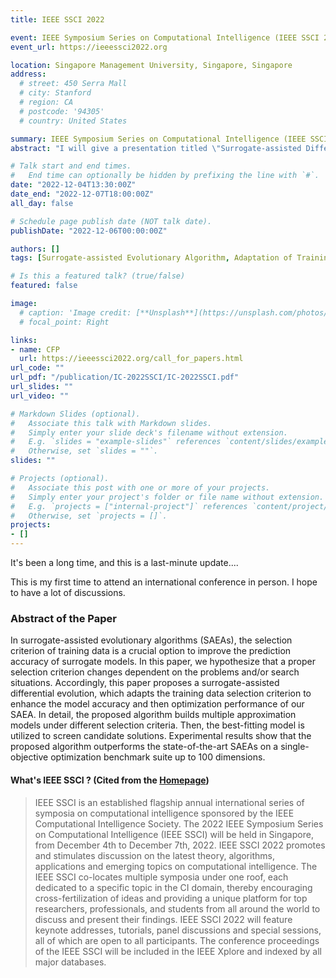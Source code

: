 ```yaml
---
title: IEEE SSCI 2022

event: IEEE Symposium Series on Computational Intelligence (IEEE SSCI 2022)
event_url: https://ieeessci2022.org

location: Singapore Management University, Singapore, Singapore
address:
  # street: 450 Serra Mall
  # city: Stanford
  # region: CA
  # postcode: '94305'
  # country: United States

summary: IEEE Symposium Series on Computational Intelligence (IEEE SSCI 2022)
abstract: "I will give a presentation titled \"Surrogate-assisted Differential Evolution with Adaptation of Training Data Selection Criterion\" at IEEE SSCI 2022, a refereed international conference."

# Talk start and end times.
#   End time can optionally be hidden by prefixing the line with `#`.
date: "2022-12-04T13:30:00Z"
date_end: "2022-12-07T18:00:00Z"
all_day: false

# Schedule page publish date (NOT talk date).
publishDate: "2022-12-06T00:00:00Z"

authors: []
tags: [Surrogate-assisted Evolutionary Algorithm, Adaptation of Training Data Selection Criterion, Radial Basis Function Network, Differential Evolution]

# Is this a featured talk? (true/false)
featured: false

image:
  # caption: 'Image credit: [**Unsplash**](https://unsplash.com/photos/bzdhc5b3Bxs)'
  # focal_point: Right

links:
- name: CFP
  url: https://ieeessci2022.org/call_for_papers.html
url_code: ""
url_pdf: "/publication/IC-2022SSCI/IC-2022SSCI.pdf"
url_slides: ""
url_video: ""

# Markdown Slides (optional).
#   Associate this talk with Markdown slides.
#   Simply enter your slide deck's filename without extension.
#   E.g. `slides = "example-slides"` references `content/slides/example-slides.md`.
#   Otherwise, set `slides = ""`.
slides: ""

# Projects (optional).
#   Associate this post with one or more of your projects.
#   Simply enter your project's folder or file name without extension.
#   E.g. `projects = ["internal-project"]` references `content/project/deep-learning/index.md`.
#   Otherwise, set `projects = []`.
projects:
- []
---
```


It's been a long time, and this is a last-minute update....

This is my first time to attend an international conference in person. I hope to have a lot of discussions.

### Abstract of the Paper

In surrogate-assisted evolutionary algorithms (SAEAs), the selection criterion of training data is a crucial option to improve the prediction accuracy of surrogate models. In this paper, we hypothesize that a proper selection criterion changes dependent on the problems and/or search situations. Accordingly, this paper proposes a surrogate-assisted differential evolution, which adapts the training data selection criterion to enhance the model accuracy and then optimization performance of our SAEA. In detail, the proposed algorithm builds multiple approximation models under different selection criteria. Then, the best-fitting model is utilized to screen candidate solutions. Experimental results show that the proposed algorithm outperforms the state-of-the-art SAEAs on a single-objective optimization benchmark suite up to 100 dimensions.


#### What's IEEE SSCI ? (Cited from the [Homepage](https://ieeessci2022.org))

> IEEE SSCI is an established flagship annual international series of symposia on computational intelligence sponsored by the IEEE Computational Intelligence Society. The 2022 IEEE Symposium Series on Computational Intelligence (IEEE SSCI) will be held in Singapore, from December 4th to December 7th, 2022. IEEE SSCI 2022 promotes and stimulates discussion on the latest theory, algorithms, applications and emerging topics on computational intelligence. The IEEE SSCI co-locates multiple symposia under one roof, each dedicated to a specific topic in the CI domain, thereby encouraging cross-fertilization of ideas and providing a unique platform for top researchers, professionals, and students from all around the world to discuss and present their findings. IEEE SSCI 2022 will feature keynote addresses, tutorials, panel discussions and special sessions, all of which are open to all participants. The conference proceedings of the IEEE SSCI will be included in the IEEE Xplore and indexed by all major databases.